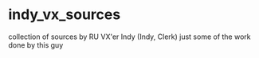 # indy_vx_sources
collection of sources by RU VX'er Indy (Indy, Clerk)
just some of the work done by this guy
